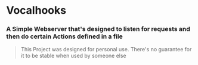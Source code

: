 # Vocalhooks

### A Simple Webserver that's designed to listen for requests and then do certain Actions defined in a file

> This Project was designed for personal use. There's no guarantee for it to be stable when used by someone else
